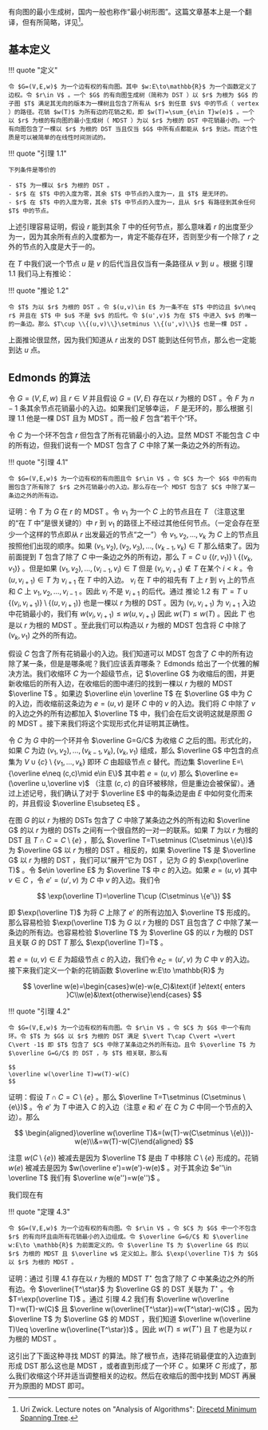 有向图的最小生成树，国内一般也称作“最小树形图”。这篇文章基本上是一个翻译，但有所简略，详见[^1]。

## 基本定义

!!! quote "定义"

    令 $G=(V,E,w)$ 为一个边有权的有向图。其中 $w:E\to\mathbb{R}$ 为一个函数定义了边权。令 $r\in V$ 。一个 $G$ 的有向图生成树（简称为 DST ）以 $r$ 为根为 $G$ 的子图 $T$ 满足其无向的版本为一棵树且包含了所有从 $r$ 到任意 $V$ 中的节点（ vertex ）的路径。花销 $w(T)$ 为所有边的花销之和，即 $w(T)=\sum_{e\in T}w(e)$ 。一个以 $r$ 为根的有向图的最小生成树（ MDST ）为以 $r$ 为根的 DST 中花销最小的。一个有向图包含了一棵以 $r$ 为根的 DST 当且仅当 $G$ 中所有点都能从 $r$ 到达。而这个性质是可以被简单的在线性时间测试的。

!!! quote "引理 1.1"

    下列条件是等价的

    - $T$ 为一棵以 $r$ 为根的 DST 。
    - $r$ 在 $T$ 中的入度为零，其余 $T$ 中节点的入度为一，且 $T$ 是无环的。
    - $r$ 在 $T$ 中的入度为零，其余 $T$ 中节点的入度为一，且从 $r$ 有路径到其余任何 $T$ 中的节点。

上述引理容易证明，假设 $r$ 能到其余 $T$ 中的任何节点，那么意味着 $r$ 的出度至少为一，因为其余所有点的入度都为一，肯定不能存在环，否则至少有一个除了 $r$ 之外的节点的入度是大于一的。

在 $T$ 中我们说一个节点 $u$ 是 $v$ 的后代当且仅当有一条路径从 $v$ 到 $u$ 。根据 引理 1.1 我们马上有推论：

!!! quote "推论 1.2"

    令 $T$ 为以 $r$ 为根的 DST 。令 $(u,v)\in E$ 为一条不在 $T$ 中的边且 $v\neq r$ 并且在 $T$ 中 $u$ 不是 $v$ 的后代。令 $(u',v)$ 为在 $T$ 中进入 $v$ 的唯一的一条边。那么 $T\cup \\{(u,v)\\}\setminus \\{(u',v)\\}$ 也是一棵 DST 。

上面推论很显然，因为我们知道从 $r$ 出发的 DST 能到达任何节点，那么也一定能到达 $u$ 点。

## Edmonds 的算法

令 $G=(V,E,w)$ 且 $r\in V$ 并且假设 $G=(V,E)$ 存在以 $r$ 为根的 DST 。令 $F$ 为 $n-1$ 条其余节点花销最小的入边。如果我们足够幸运， $F$ 是无环的，那么根据 引理 1.1 他是一棵 DST 且为 MDST 。而一般 $F$ 包含“若干个”环。

令 $C$ 为一个环不包含 $r$ 但包含了所有花销最小的入边。显然 MDST 不能包含 $C$ 中的所有边，但我们说有一个 MDST 包含了 $C$ 中除了某一条边之外的所有边。

!!! quote "引理 4.1"

    令 $G=(V,E,w)$ 为一个边有权的有向图且令 $r\in V$ 。令 $C$ 为一个 $G$ 中的有向圈包含了所有除了 $r$ 之外花销最小的入边。那么存在一个 MDST 包含了 $C$ 中除了某一条边之外的所有边。

证明：令 $T$ 为 $G$ 在 $r$ 的 MDST 。令 $v_1$ 为一个 $C$ 上的节点且在 $T$ （注意这里的“在 $T$ 中”是很关键的）中 $r$ 到 $v_1$
的路径上不经过其他任何节点。（一定会存在至少一个这样的节点即从 $r$ 出发最近的节点“之一”）令 $v_1,v_2,\dots,v_k$ 为 $C$ 上的节点且按照他们出现的顺序。如果 $(v_1,v_2),(v_2,v_3),\dots ,(v_{k-1},v_k)\in T$ 那么结束了。因为前面提到 $T$ 包含了除了 $C$ 中一条边之外的所有边，那么 $T=C\cup \{(r,v_1)\}\setminus \{(v_k,v_1)\}$ 。但是如果 $(v_1,v_2),\dots ,(v_{i-1},v_i)\in T$ 但是 $(v_i,v_{i+1})\notin T$ 在某个 $i\lt k$ 。令 $(u,v_{i+1})\in T$ 为 $v_{i+1}$ 在 $T$ 中的入边。 $v_i$ 在 $T$ 中的祖先有 $T$ 上 $r$ 到 $v_1$ 上的节点和 $C$ 上 $v_1,v_2,\dots ,v_{i-1}$ 。因此 $v_i$ 不是 $v_{i+1}$ 的后代。通过 推论 1.2 有 $T'=T\cup \{(v_i,v_{i+1})\}\setminus \{(u,v_{i+1})\}$ 也是一棵以 $r$ 为根的 DST 。因为 $(v_i,v_{i+1})$ 为 $v_{i+1}$ 入边中花销最小的，我们有 $w(v_i,v_{i+1})\leq w(u,v_{i+1})$ 因此 $w(T')\leq w(T)$ 。因此 $T'$ 也是以 $r$ 为根的 MDST 。至此我们可以构造以 $r$ 为根的 MDST 包含将 $C$ 中除了 $(v_k,v_1)$ 之外的所有边。

假设 $C$ 包含了所有花销最小的入边。我们知道可以 MDST 包含了 $C$ 中的所有边除了某一条，但是是哪条呢？我们应该丢弃哪条？ Edmonds 给出了一个优雅的解决方法。我们收缩环 $C$ 为一个超级节点，记 $\overline G$ 为收缩后的图，并更新收缩后的所有入边，在收缩后的图中递归的找到一棵以 $r$ 为根的 MDST $\overline T$ 。如果边 $\overline e\in \overline T$ 在 $\overline G$ 中为 $C$ 的入边，而收缩前这条边为 $e=(u,v)$ 是环 $C$ 中的 $v$ 的入边。我们将 $C$ 中除了 $v$ 的入边之外的所有边都加入 $\overline T$ 中，我们会在后文说明这就是原图 $G$ 的 MDST 。接下来我们将这个实现形式化并证明其正确性。

令 $C$ 为 $G$ 中的一个环并令 $\overline G=G/C$ 为收缩 $C$ 之后的图。形式化的，如果 $C$ 为边 $(v_1,v_2),\dots ,(v_{k-1},v_k),(v_k,v_1)$ 组成，那么 $\overline G$ 中包含的点集为 $V\cup \{c\}\setminus \{v_1,\dots ,v_k\}$ 即环 $C$ 由超级节点 $c$ 替代。而边集 $\overline E=\{\overline e\neq (c,c)\mid e\in E\}$ 其中若 $e=(u,v)$ 那么 $\overline e=(\overline u,\overline v)$ （注意 $(c,c)$ 的自环被移除，但是重边会被保留）。通过上述记号，我们确认了对于 $\overline E$ 中的每条边是由 $E$ 中如何变化而来的，并且假设 $\overline E\subseteq E$ 。

在图 $G$ 的以 $r$ 为根的 DSTs 包含了 $C$ 中除了某条边之外的所有边和 $\overline G$ 的以 $r$ 为根的 DSTs 之间有一个很自然的一对一的联系。如果 $T$ 为以 $r$ 为根的 DST 且 $T\cap C=C\setminus \{e\}$ ，那么 $\overline T=T\setminus (C\setminus \{e\})$ 为 $\overline G$ 以 $r$ 为根的 DST 。相反的，如果 $\overline T$ 是 $\overline G$ 以 $r$ 为根的 DST ，我们可以“展开”它为 DST ，记为 $G$ 的 $\exp(\overline T)$ 。令 $e\in \overline E$ 为 $\overline T$ 中 $c$ 的入边。如果 $e=(u,v)$ 其中 $v\in C$ ，令 $e'=(u',v)$ 为 $C$ 中 $v$ 的入边。我们令

$$
\exp(\overline T)=\overline T\cup (C\setminus \{e'\})
$$

即 $\exp(\overline T)$ 为将 $C$ 上除了 $e'$ 的所有边加入 $\overline T$ 形成的。那么容易检验 $\exp(\overline T)$ 为 $G$ 以 $r$ 为根的 DST 且包含了 $C$ 中除了某一条边的所有边。也容易检验 $\overline T$ 为 $\overline G$ 的以 $r$ 为根的 DST 且关联 $G$ 的 DST $T$ 那么 $\exp(\overline T)=T$ 。

若 $e=(u,v)\in E$ 为超级节点 $c$ 的入边，我们令 $e_C=(u',v)$ 为 $C$ 中 $v$ 的入边。接下来我们定义一个新的花销函数 $\overline w:E\to \mathbb{R}$ 为

$$
\overline w(e)=\begin{cases}w(e)-w(e_C)&\text{if }e\text{ enters }C\\w(e)&\text{otherwise}\end{cases}
$$

!!! quote "引理 4.2"

    令 $G=(V,E,w)$ 为一个边有权的有向图。令 $r\in V$ 。令 $C$ 为 $G$ 中一个有向环。令 $T$ 为 $G$ 以 $r$ 为根的 DST 满足 $\vert T\cap C\vert =\vert C\vert -1$ 即 $T$ 包含了 $C$ 中除了某条边之外的所有边。且令 $\overline T$ 为 $\overline G=G/C$ 的 DST ，与 $T$ 相关联，那么有

    $$
    \overline w(\overline T)=w(T)-w(C)
    $$

证明：假设 $T\cap C=C\setminus \{e\}$ 。那么 $\overline T=T\setminus (C\setminus \{e\})$ 。令 $e'$ 为 $T$ 中进入 $C$ 的入边（注意 $e$ 和 $e'$ 在 $C$ 为 $C$ 中同一个节点的入边）。那么

$$
\begin{aligned}\overline w(\overline T)&=(w(T)-w(C\setminus \{e\}))-w(e)\\&=w(T)-w(C)\end{aligned}
$$

注意 $w(C\setminus \{e\})$ 被减去是因为 $\overline T$ 是由 $T$ 中移除 $C\setminus \{e\}$ 形成的。花销 $w(e)$ 被减去是因为 $w(\overline e')=w(e')-w(e)$ 。对于其余边 $e''\in \overline T$ 我们有 $\overline w(e'')=w(e'')$ 。

我们现在有

!!! quote "定理 4.3"

    令 $G=(V,E,w)$ 为一个边有权的有向图。令 $r\in V$ 。令 $C$ 为 $G$ 中一个不包含 $r$ 的有向环且由所有花销最小的入边组成。令 $\overline G=G/C$ 和 $\overline w:E\to \mathbb{R}$ 为前面定义的。令 $\overline T$ 为 $\overline G$ 的以 $r$ 为根的 MDST 且 $\overline w$ 定义如上。那么 $\exp(\overline T)$ 为 $G$ 以 $r$ 为根的 MDST 。

证明：通过 引理 4.1 存在以 $r$ 为根的 MDST $T^\star$ 包含了除了 $C$ 中某条边之外的所有边。令 $\overline{T^\star}$ 为 $\overline G$ 的 DST 关联为 $T^\star$ 。令 $T=\exp(\overline T)$ 。通过 引理 4.2 我们有 $\overline w(\overline T)=w(T)-w(C)$ 且 $\overline w(\overline{T^\star})=w(T^\star)-w(C)$ 。因为 $\overline T$ 为 $\overline G$ 的 MDST ，我们知道 $\overline w(\overline T)\leq \overline w(\overline{T^\star})$ 。因此 $w(T)\leq w(T^\star)$ 且 $T$ 也是为以 $r$ 为根的 MDST 。

这引出了下面这种寻找 MDST 的算法。除了根节点，选择花销最便宜的入边直到形成 DST 那么这也是 MDST ，或者直到形成了一个环 $C$ 。如果环 $C$ 形成了，那么我们收缩这个环并适当调整相关的边权。然后在收缩后的图中找到 MDST 再展开为原图的 MDST 即可。

[^1]: Uri Zwick. Lecture notes on "Analysis of Algorithms": [Direcetd Minimum Spanning Tree](http://www.cs.tau.ac.il/~zwick/grad-algo-13/directed-mst.pdf).
